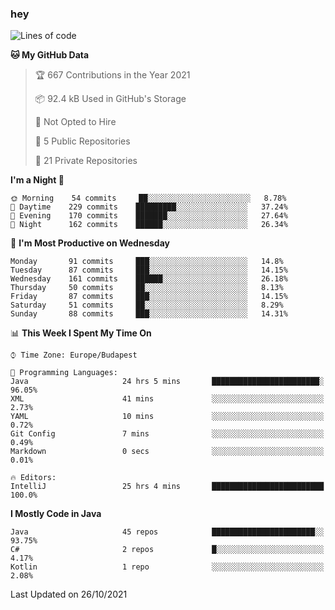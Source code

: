 ### hey

<!--START_SECTION:waka-->
![Lines of code](https://img.shields.io/badge/From%20Hello%20World%20I%27ve%20Written-464000%20lines%20of%20code-blue)

**🐱 My GitHub Data** 

> 🏆 667 Contributions in the Year 2021
 > 
> 📦 92.4 kB Used in GitHub's Storage 
 > 
> 🚫 Not Opted to Hire
 > 
> 📜 5 Public Repositories 
 > 
> 🔑 21 Private Repositories  
 > 
**I'm a Night 🦉** 

```text
🌞 Morning    54 commits     ██░░░░░░░░░░░░░░░░░░░░░░░   8.78% 
🌆 Daytime    229 commits    █████████░░░░░░░░░░░░░░░░   37.24% 
🌃 Evening    170 commits    ███████░░░░░░░░░░░░░░░░░░   27.64% 
🌙 Night      162 commits    ██████░░░░░░░░░░░░░░░░░░░   26.34%

```
📅 **I'm Most Productive on Wednesday** 

```text
Monday       91 commits     ███░░░░░░░░░░░░░░░░░░░░░░   14.8% 
Tuesday      87 commits     ███░░░░░░░░░░░░░░░░░░░░░░   14.15% 
Wednesday    161 commits    ██████░░░░░░░░░░░░░░░░░░░   26.18% 
Thursday     50 commits     ██░░░░░░░░░░░░░░░░░░░░░░░   8.13% 
Friday       87 commits     ███░░░░░░░░░░░░░░░░░░░░░░   14.15% 
Saturday     51 commits     ██░░░░░░░░░░░░░░░░░░░░░░░   8.29% 
Sunday       88 commits     ███░░░░░░░░░░░░░░░░░░░░░░   14.31%

```


📊 **This Week I Spent My Time On** 

```text
⌚︎ Time Zone: Europe/Budapest

💬 Programming Languages: 
Java                     24 hrs 5 mins       ████████████████████████░   96.05% 
XML                      41 mins             ░░░░░░░░░░░░░░░░░░░░░░░░░   2.73% 
YAML                     10 mins             ░░░░░░░░░░░░░░░░░░░░░░░░░   0.72% 
Git Config               7 mins              ░░░░░░░░░░░░░░░░░░░░░░░░░   0.49% 
Markdown                 0 secs              ░░░░░░░░░░░░░░░░░░░░░░░░░   0.01%

🔥 Editors: 
IntelliJ                 25 hrs 4 mins       █████████████████████████   100.0%

```

**I Mostly Code in Java** 

```text
Java                     45 repos            ███████████████████████░░   93.75% 
C#                       2 repos             █░░░░░░░░░░░░░░░░░░░░░░░░   4.17% 
Kotlin                   1 repo              ░░░░░░░░░░░░░░░░░░░░░░░░░   2.08%

```



 Last Updated on 26/10/2021
<!--END_SECTION:waka-->
